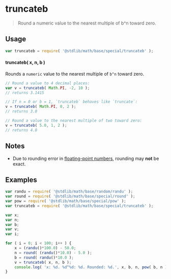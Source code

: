# truncateb

> Round a numeric value to the nearest multiple of b^n toward zero.


<section class="usage">

## Usage

``` javascript
var truncateb = require( '@stdlib/math/base/special/truncateb' );
```

#### truncateb( x, n, b )

Rounds a `numeric` value to the nearest multiple of `b^n` toward zero.

``` javascript
// Round a value to 4 decimal places:
var v = truncateb( Math.PI, -2, 10 );
// returns 3.1415

// If n = 0 or b = 1, `truncateb` behaves like `truncate`:
v = truncateb( Math.PI, 0, 2 );
// returns 3.0

// Round a value to the nearest multiple of two toward zero:
v = truncateb( 5.0, 1, 2 );
// returns 4.0
```

</section>

<!-- /.usage -->


<section class="notes">

## Notes

* Due to rounding error in [floating-point numbers][ieee754], rounding may __not__ be exact.

</section>

<!-- /.notes -->


<section class="examples">

## Examples

``` javascript
var randu = require( '@stdlib/math/base/random/randu' );
var round = require( '@stdlib/math/base/special/round' );
var pow = require( '@stdlib/math/base/special/pow' );
var truncateb = require( '@stdlib/math/base/special/truncateb' );

var x;
var n;
var b;
var v;
var i;

for ( i = 0; i < 100; i++ ) {
    x = (randu()*100.0) - 50.0;
    n = round( (randu()*10.0) - 5.0 );
    b = round( randu()*10.0 );
    v = truncateb( x, n, b );
    console.log( 'x: %d. %d^%d: %d. Rounded: %d.', x, b, n, pow( b, n ), v );
}
```

</section>

<!-- /.examples -->


<section class="links">

[ieee754]: https://en.wikipedia.org/wiki/IEEE_754-1985

</section>

<!-- /.links -->
